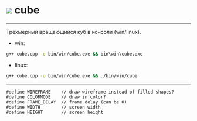 # [![](http://kotya.tk/favicon.ico)](http://kotya.tk) cube

---

Трехмерный вращающийся куб в консоли (win/linux).

+ win:

```sh
g++ cube.cpp -o bin/win/cube.exe && bin\win\cube.exe
```

+ linux:

```sh
g++ cube.cpp -o bin/win/cube.exe && ./bin/win/cube
```

---

```
#define WIREFRAME    // draw wireframe instead of filled shapes?
#define COLORMODE    // draw in color?
#define FRAME_DELAY  // frame delay (can be 0)
#define WIDTH        // screen width
#define HEIGHT       // screen height
```
